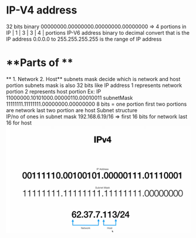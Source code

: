 # IP-V4 address
32 bits binary
00000000.00000000.00000000.00000000 => 4 portions in IP
|   1   |   3    |   3    |    4  | portions
IP-V6 address
binary to decimal convert that is the IP address 
0.0.0.0 to 255.255.255.255 is the range of IP address


# **Parts of **
** 1. Network
 2. Host**
subnets mask decide which is network and host portion
subnets mask is also 32 bits like IP address
1 represents network portion 
2 represents host portion
Ex: 
  IP           11000000.10101000.00000110.00010011
  subnetMask   11111111.11111111.00000000.00000000 
  8 bits = one portion 
  first two portions are network 
  last two portion are host
Subnet structure   
 IP/no of ones in subnet mask 
 192.168.6.19/16 => first 16 bits for network last 16 for host
 ![alt text](https://github.com/ManjuRamu/node-library/blob/main/public/git/images/ip-v4.PNG?raw=true)

